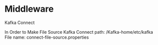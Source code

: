 # Middleware

Kafka Connect

In Order to Make File Source Kafka Connect
path: /Kafka-home/etc/kafka
File name: connect-file-source.properties